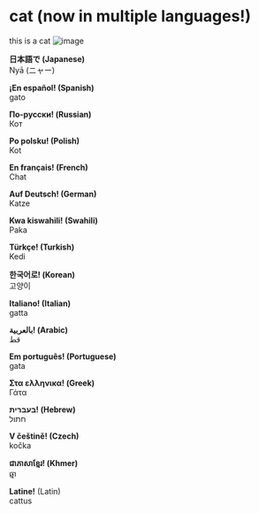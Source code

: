 # cat (now in multiple languages!)

this is a cat
![image](https://user-images.githubusercontent.com/83192247/126928121-cd86fba2-d1ee-480d-a8d3-07f0920ca70b.png)

**日本語で (Japanese)**  
Nyā (ニャー)

**¡En español! (Spanish)**  
gato

**По-русски! (Russian)**  
Кот

**Po polsku! (Polish)**  
Kot

**En français! (French)**  
Chat

**Auf Deutsch! (German)**  
Katze

**Kwa kiswahili! (Swahili)**  
Paka

**Türkçe! (Turkish)**  
Kedi

**한국어로! (Korean)**  
고양이

**Italiano! (Italian)**  
gatta

**بالعربية! (Arabic)**  
قط

**Em português! (Portuguese)**  
gata

**Στα ελληνικα! (Greek)**  
Γάτα

**בעברית! (Hebrew)**  
חתול

**V češtině! (Czech)**  
kočka

**ជាភាសាខ្មែរ! (Khmer)**  
ឆ្មា

**Latine!** (Latin)  
cattus